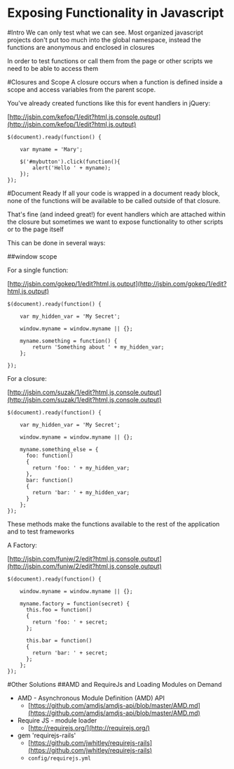 Exposing Functionality in Javascript
==============

#Intro
We can only test what we can see. Most organized javascript projects don't put too much
into the global namespace, instead the functions are anonymous and enclosed in closures

In order to test functions or call them from the page or other scripts we need to be able
to access them

#Closures and Scope
A closure occurs when a function is defined inside a scope and access variables from
the parent scope.

You've already created functions like this for event handlers in jQuery:

[http://jsbin.com/kefop/1/edit?html,js,console,output](http://jsbin.com/kefop/1/edit?html,js,output)

    $(document).ready(function() {

        var myname = 'Mary';

        $('#mybutton').click(function(){
            alert('Hello ' + myname);
        });
    });


#Document Ready
If all your code is wrapped in a document ready block, none of the functions will be
available to be called outside of that closure.

That's fine (and indeed great!) for event handlers which are attached within the closure
but sometimes we want to expose functionality to other scripts or to the page itself

This can be done in several ways:

##window scope

For a single function:

[http://jsbin.com/gokep/1/edit?html,js,output](http://jsbin.com/gokep/1/edit?html,js,output)

    $(document).ready(function() {

        var my_hidden_var = 'My Secret';

        window.myname = window.myname || {};

        myname.something = function() {
            return 'Something about ' + my_hidden_var;
        };

    });


For a closure:

[http://jsbin.com/suzak/1/edit?html,js,console,output](http://jsbin.com/suzak/1/edit?html,js,console,output)

    $(document).ready(function() {

        var my_hidden_var = 'My Secret';

        window.myname = window.myname || {};

        myname.something_else = {
          foo: function()
          {
            return 'foo: ' + my_hidden_var;
          },
          bar: function()
          {
            return 'bar: ' + my_hidden_var;
          }
        };
    });

These methods make the functions available to the rest of the application and to test frameworks


A Factory:

[http://jsbin.com/funiw/2/edit?html,js,console,output](http://jsbin.com/funiw/2/edit?html,js,console,output)

    $(document).ready(function() {
    
        window.myname = window.myname || {};

        myname.factory = function(secret) {
          this.foo = function()
          {
            return 'foo: ' + secret;
          };

          this.bar = function()
          {
            return 'bar: ' + secret;
          };
        };
    });




#Other Solutions
##AMD and RequireJs and Loading Modules on Demand

* AMD - Asynchronous Module Definition (AMD) API
    * [https://github.com/amdjs/amdjs-api/blob/master/AMD.md](https://github.com/amdjs/amdjs-api/blob/master/AMD.md)
* Require JS - module loader
    * [http://requirejs.org/](http://requirejs.org/)
* gem 'requirejs-rails'
    * [https://github.com/jwhitley/requirejs-rails](https://github.com/jwhitley/requirejs-rails)
    * ```config/requirejs.yml```

